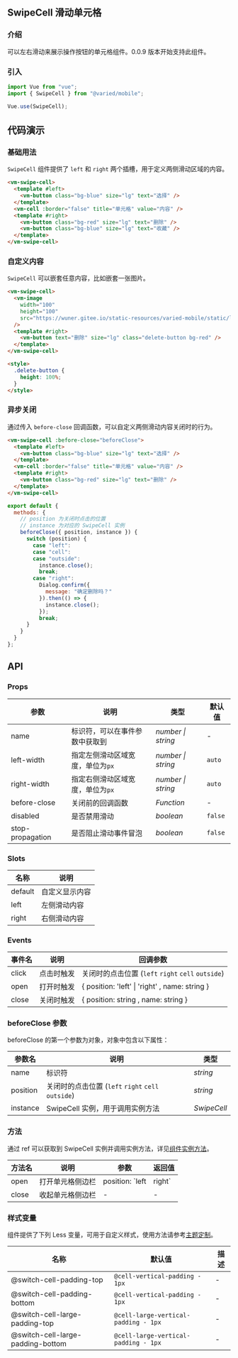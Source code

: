 ## SwipeCell 滑动单元格

### 介绍

可以左右滑动来展示操作按钮的单元格组件。0.0.9 版本开始支持此组件。

### 引入

```js
import Vue from "vue";
import { SwipeCell } from "@varied/mobile";

Vue.use(SwipeCell);
```

## 代码演示

### 基础用法

`SwipeCell` 组件提供了 `left` 和 `right` 两个插槽，用于定义两侧滑动区域的内容。

```html
<vm-swipe-cell>
  <template #left>
    <vm-button class="bg-blue" size="lg" text="选择" />
  </template>
  <vm-cell :border="false" title="单元格" value="内容" />
  <template #right>
    <vm-button class="bg-red" size="lg" text="删除" />
    <vm-button class="bg-blue" size="lg" text="收藏" />
  </template>
</vm-swipe-cell>
```

### 自定义内容

`SwipeCell` 可以嵌套任意内容，比如嵌套一张图片。

```html
<vm-swipe-cell>
  <vm-image
    width="100"
    height="100"
    src="https://wuner.gitee.io/static-resources/varied-mobile/static/landscape-3.jpg"
  />
  <template #right>
    <vm-button text="删除" size="lg" class="delete-button bg-red" />
  </template>
</vm-swipe-cell>

<style>
  .delete-button {
    height: 100%;
  }
</style>
```

### 异步关闭

通过传入 `before-close` 回调函数，可以自定义两侧滑动内容关闭时的行为。

```html
<vm-swipe-cell :before-close="beforeClose">
  <template #left>
    <vm-button class="bg-blue" size="lg" text="选择" />
  </template>
  <vm-cell :border="false" title="单元格" value="内容" />
  <template #right>
    <vm-button class="bg-red" size="lg" text="删除" />
  </template>
</vm-swipe-cell>
```

```js
export default {
  methods: {
    // position 为关闭时点击的位置
    // instance 为对应的 SwipeCell 实例
    beforeClose({ position, instance }) {
      switch (position) {
        case "left":
        case "cell":
        case "outside":
          instance.close();
          break;
        case "right":
          Dialog.confirm({
            message: "确定删除吗？"
          }).then(() => {
            instance.close();
          });
          break;
      }
    }
  }
};
```

## API

### Props

| 参数             | 说明                             | 类型               | 默认值  |
| ---------------- | -------------------------------- | ------------------ | ------- |
| name             | 标识符，可以在事件参数中获取到   | _number \| string_ | -       |
| left-width       | 指定左侧滑动区域宽度，单位为`px` | _number \| string_ | `auto`  |
| right-width      | 指定右侧滑动区域宽度，单位为`px` | _number \| string_ | `auto`  |
| before-close     | 关闭前的回调函数                 | _Function_         | -       |
| disabled         | 是否禁用滑动                     | _boolean_          | `false` |
| stop-propagation | 是否阻止滑动事件冒泡             | _boolean_          | `false` |

### Slots

| 名称    | 说明           |
| ------- | -------------- |
| default | 自定义显示内容 |
| left    | 左侧滑动内容   |
| right   | 右侧滑动内容   |

### Events

| 事件名 | 说明       | 回调参数                                           |
| ------ | ---------- | -------------------------------------------------- |
| click  | 点击时触发 | 关闭时的点击位置 (`left` `right` `cell` `outside`) |
| open   | 打开时触发 | { position: 'left' \| 'right' , name: string }     |
| close  | 关闭时触发 | { position: string , name: string }                |

### beforeClose 参数

beforeClose 的第一个参数为对象，对象中包含以下属性：

| 参数名   | 说明                                               | 类型        |
| -------- | -------------------------------------------------- | ----------- |
| name     | 标识符                                             | _string_    |
| position | 关闭时的点击位置 (`left` `right` `cell` `outside`) | _string_    |
| instance | SwipeCell 实例，用于调用实例方法                   | _SwipeCell_ |

### 方法

通过 ref 可以获取到 SwipeCell 实例并调用实例方法，详见[组件实例方法](#/quickstart#zu-jian-shi-li-fang-fa)。

| 方法名 | 说明             | 参数                     | 返回值 |
| ------ | ---------------- | ------------------------ | ------ |
| open   | 打开单元格侧边栏 | position: `left | right` | -      |
| close  | 收起单元格侧边栏 | -                        | -      |

### 样式变量

组件提供了下列 Less 变量，可用于自定义样式，使用方法请参考[主题定制](#/theme)。

| 名称                              | 默认值                               | 描述 |
| --------------------------------- | ------------------------------------ | ---- |
| @switch-cell-padding-top          | `@cell-vertical-padding - 1px`       | -    |
| @switch-cell-padding-bottom       | `@cell-vertical-padding - 1px`       | -    |
| @switch-cell-large-padding-top    | `@cell-large-vertical-padding - 1px` | -    |
| @switch-cell-large-padding-bottom | `@cell-large-vertical-padding - 1px` | -    |
